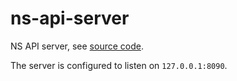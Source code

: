 # ns-api-server

NS API server, see [source code](https://github.com/NethServer/nethsecurity-api).

The server is configured to listen on `127.0.0.1:8090`.
